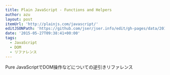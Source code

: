 ```yaml
---
title: Plain JavaScript - Functions and Helpers
author: azu
layout: post
itemUrl: 'http://plainjs.com/javascript/'
editJSONPath: 'https://github.com/jser/jser.info/edit/gh-pages/data/2015/05/index.json'
date: '2015-05-27T09:38:41+00:00'
tags:
  - JavaScript
  - DOM
  - リファレンス
---
```

Pure JavaScriptでDOM操作などについての逆引きリファレンス
